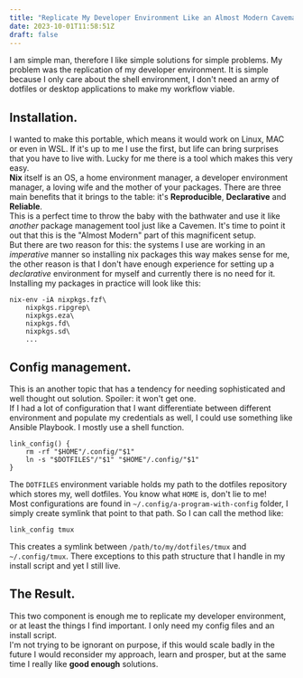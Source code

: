```yaml
---
title: "Replicate My Developer Environment Like an Almost Modern Caveman"
date: 2023-10-01T11:58:51Z
draft: false
---
```


I am simple man, therefore I like simple solutions for simple problems. My problem was the replication of my developer environment. It is simple because I only care about the shell environment, I don't need an army of dotfiles or desktop applications to make my workflow viable.

## Installation.

I wanted to make this portable, which means it would work on Linux, MAC or even in WSL. If it's up to me I use the first, but life can bring surprises that you have to live with. Lucky for me there is a tool which makes this very easy.\
**Nix** itself is an OS, a home environment manager, a developer environment manager, a loving wife and the mother of your packages. There are three main benefits that it brings to the table: it's **Reproducible**, **Declarative** and **Reliable**.\
This is a perfect time to throw the baby with the bathwater and use it like _another_ package management tool just like a Cavemen. It's time to point it out that this is the "Almost Modern" part of this magnificent setup.\
But there are two reason for this: the systems I use are working in an _imperative_ manner so installing nix packages this way makes sense for me, the other reason is that I don't have enough experience for setting up a _declarative_ environment for myself and currently there is no need for it.\
Installing my packages in practice will look like this:

```shell
nix-env -iA nixpkgs.fzf\
    nixpkgs.ripgrep\
    nixpkgs.eza\
    nixpkgs.fd\
    nixpkgs.sd\
    ...
```

## Config management.

This is an another topic that has a tendency for needing sophisticated and well thought out solution. Spoiler: it won't get one.\
If I had a lot of configuration that I want differentiate between different environment and populate my credentials as well, I could use something like Ansible Playbook. I mostly use a shell function.

```shell
link_config() {
    rm -rf "$HOME"/.config/"$1"
    ln -s "$DOTFILES"/"$1" "$HOME"/.config/"$1"
}
```

The `DOTFILES` environment variable holds my path to the dotfiles repository which stores my, well dotfiles. You know what `HOME` is, don't lie to me!\
Most configurations are found in `~/.config/a-program-with-config` folder, I simply create symlink that point to that path. So I can call the method like:

```shell
link_config tmux
```

This creates a symlink between `/path/to/my/dotfiles/tmux` and `~/.config/tmux`. There exceptions to this path structure that I handle in my install script and yet I still live.

## The Result.

This two component is enough me to replicate my developer environment, or at least the things I find important. I only need my config files and an install script.\
I'm not trying to be ignorant on purpose, if this would scale badly in the future I would reconsider my approach, learn and prosper, but at the same time I really like **good enough** solutions.
